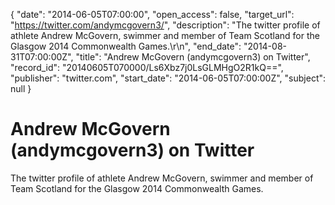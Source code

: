 {
  "date": "2014-06-05T07:00:00", 
  "open_access": false, 
  "target_url": "https://twitter.com/andymcgovern3/", 
  "description": "The twitter profile of athlete Andrew McGovern, swimmer and member of Team Scotland for the Glasgow 2014 Commonwealth Games.\r\n", 
  "end_date": "2014-08-31T07:00:00Z", 
  "title": "Andrew  McGovern (andymcgovern3) on Twitter", 
  "record_id": "20140605T070000/Ls6Xbz7j0LsGLMHgO2R1kQ==", 
  "publisher": "twitter.com", 
  "start_date": "2014-06-05T07:00:00Z", 
  "subject": null
}

# Andrew  McGovern (andymcgovern3) on Twitter

The twitter profile of athlete Andrew McGovern, swimmer and member of Team Scotland for the Glasgow 2014 Commonwealth Games.
